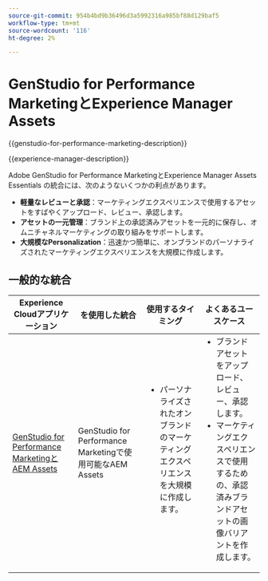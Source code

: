```yaml
---
source-git-commit: 954b4bd9b36496d3a5992316a985bf88d129baf5
workflow-type: tm+mt
source-wordcount: '116'
ht-degree: 2%

---
```



# GenStudio for Performance MarketingとExperience Manager Assets

{{genstudio-for-performance-marketing-description}}

{{experience-manager-description}}

Adobe GenStudio for Performance MarketingとExperience Manager Assets Essentials の統合には、次のようないくつかの利点があります。

+ **軽量なレビューと承認**：マーケティングエクスペリエンスで使用するアセットをすばやくアップロード、レビュー、承認します。
+ **アセットの一元管理**：ブランド上の承認済みアセットを一元的に保存し、オムニチャネルマーケティングの取り組みをサポートします。
+ **大規模なPersonalization**：迅速かつ簡単に、オンブランドのパーソナライズされたマーケティングエクスペリエンスを大規模に作成します。

## 一般的な統合

<table>
    <thead>
        <tr>
            <th>Experience Cloudアプリケーション</th>
            <th>を使用した統合</th>
            <th>使用するタイミング</th>
            <th>よくあるユースケース</th>
        </tr>
    </thead>
    <tbody>
        <tr>
            <td><a href="../../integrations/tutorials/aem-genstudio-for-performance-marketing/overview.md" target="_blank" rel="noreferrer">GenStudio for Performance MarketingとAEM Assets</a></td>
            <td>GenStudio for Performance Marketingで使用可能なAEM Assets</td>
            <td>
                <ul style="margin-top: 0;">
                    <li>パーソナライズされたオンブランドのマーケティングエクスペリエンスを大規模に作成します。</li>
                </ul>
            </td>
            <td>
                <ul style="margin-top: 0;">
                    <li>ブランドアセットをアップロード、レビュー、承認します。</li>
                    <li>マーケティングエクスペリエンスで使用するための、承認済みブランドアセットの画像バリアントを作成します。</li>
                </ul>
            </td>
        </tr>        
    </tbody>          
</table>

